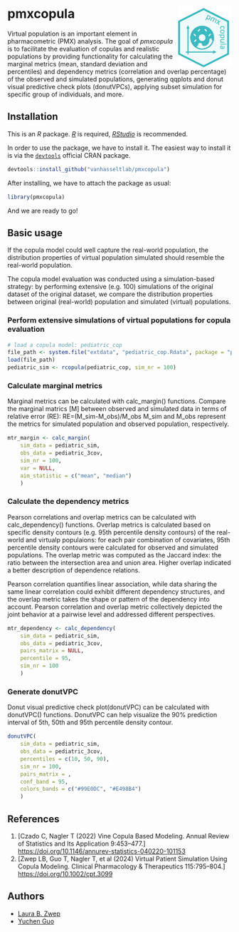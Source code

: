 
# pmxcopula  <img src="inst/img/logo.png" width="120" align="right" />

<!-- badges: start -->
<!-- badges: end -->

Virtual population is an important element in pharmacometric (PMX) analysis.
The goal of *pmxcopula* is to facilitate the evaluation of copulas and realistic 
populations by providing functionality for calculating the marginal metrics 
(mean, standard deviation and percentiles) and dependency metrics (correlation 
and overlap percentage) of the observed and simulated populations, generating 
qqplots and donut visual predictive check plots (donutVPCs), 
applying subset simulation for specific group of individuals, and more.



## Installation

This is an *R* package. [*R*](https://www.r-project.org/) is required,
[*RStudio*](https://www.rstudio.com/) is recommended.

In order to use the package, we have to install it. The easiest way to
install it is via the [`devtools`](https://devtools.r-lib.org/) official
CRAN package.

```r
devtools::install_github("vanhasseltlab/pmxcopula")
```
After installing, we have to attach the package as usual:

```r
library(pmxcopula)
```

And we are ready to go!

## Basic usage

If the copula model could well capture the real-world population, the distribution properties of virtual population simulated should resemble the real-world population.

The copula model evaluation was conducted using a simulation-based strategy: by performing extensive (e.g. 100) simulations of the original dataset of the original dataset, we compare the distribution properties between original (real-world) population and simulated (virtual) populations. 

### Perform extensive simulations of virtual populations for copula evaluation

``` r
# load a copula model: pediatric_cop
file_path <- system.file("extdata", "pediatric_cop.Rdata", package = "pmxcopula")
load(file_path)
pediatric_sim <- rcopula(pediatric_cop, sim_nr = 100)
```

### Calculate marginal metrics
Marginal metrics can be calculated with calc_margin() functions.
Compare the marginal matrics [M] between observed and simulated data in terms of relative error (RE):
    RE=(M_sim-M_obs)/M_obs 
M_sim and M_obs represent the metrics for simulated population and observed population, respectively.
``` r
mtr_margin <- calc_margin(
    sim_data = pediatric_sim,
    obs_data = pediatric_3cov,
    sim_nr = 100,
    var = NULL,
    aim_statistic = c("mean", "median")
    )

```

### Calculate the dependency metrics
Pearson correlations and overlap metrics can be calculated with calc_dependency() functions.
Overlap metrics is calculated based on specific density contours (e.g. 95th percentile density contours) of the real-world and virtualp populaions:  for each pair combination of covariates, 95th percentile density contours were calculated for observed and simulated populations. The overlap metric was computed as the Jaccard index: the ratio between the intersection area and union area. Higher overlap indicated a better description of dependence relations.

Pearson correlation quantifies linear association, while data sharing the same linear correlation could exhibit different dependency structures, and the overlap metric takes the shape or pattern of the dependency into account. Pearson correlation and overlap metric collectively depicted the joint behavior at a pairwise level and addressed different perspectives.
``` r
mtr_dependency <- calc_dependency(
    sim_data = pediatric_sim,
    obs_data = pediatric_3cov,
    pairs_matrix = NULL,
    percentile = 95,
    sim_nr = 100
    )
```

### Generate donutVPC
Donut visual predictive check plot(donutVPC) can be calculated with donutVPC() functions.
DonutVPC can help visualize the 90% prediction interval of 5th, 50th and 95th percentile density contour.
``` r
donutVPC(
    sim_data = pediatric_sim,
    obs_data = pediatric_3cov,
    percentiles = c(10, 50, 90),
    sim_nr = 100,
    pairs_matrix = ,
    conf_band = 95,
    colors_bands = c("#99E0DC", "#E498B4")
    )
```

## References
1. [Czado C, Nagler T (2022) Vine Copula Based Modeling. Annual Review of Statistics and Its Application 9:453–477.] https://doi.org/10.1146/annurev-statistics-040220-101153
2. [Zwep LB, Guo T, Nagler T, et al (2024) Virtual Patient Simulation Using Copula Modeling. Clinical Pharmacology & Therapeutics 115:795–804.]  https://doi.org/10.1002/cpt.3099


## Authors

- [Laura B. Zwep](https://www.universiteitleiden.nl/en/staffmembers/laura-zwep#tab-1)
- [Yuchen Guo](https://www.universiteitleiden.nl/en/staffmembers/yuchen-guo#tab-1)
